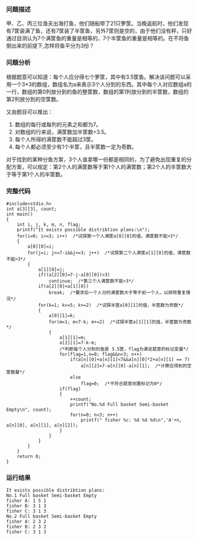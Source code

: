 ### 问题描述
甲、乙、丙三位渔夫出海打鱼，他们随船带了21只箩筐。当晚返航时，他们发现有7筐装满了鱼，还有7筐装了半筐鱼，另外7筐则是空的，由于他们没有秤，只好通过目测认为7个满筐鱼的重量是相等的，7个半筐鱼的重量是相等的。在不将鱼倒出来的前提下,怎样将鱼平分为3份？

### 问题分析
根据题意可以知道：每个人应分得七个箩筐，其中有3.5筐鱼。解决该问题可以采用一个3*3的数组，数组名为a来表示3个人分到的东西。其中每个人对应数组a的一行，数组的第0列放分到的鱼的整筐数，数组的第1列放分到的半筐数，数组的第2列放分到的空筐数。

又由题目可以推出：
1. 数组的每行或每列的元素之和都为7。
2. 对数组的行来说，满筐数加半筐数=3.5。
3. 每个人所得的满筐数不能超过3筐。
4. 每个人都必须至少有1个半筐，且半筐数一定为奇数。

对于找到的某种分鱼方案，3个人谁拿哪一份都是相同的，为了避免出现重复的分配方案，可以规定：第2个人的满筐数等于第1个人的满筐数；第2个人的半筐数大于等于第1个人的半筐数。
### 完整代码
```
#include<stdio.h>
int a[3][3], count;
int main()
{
    int i, j, k, m, n, flag;
    printf("It exists possible distribtion plans:\n");
    for(i=0; i<=3; i++)  /*试探第一个人满筐a[0][0]的值，满筐数不能>3*/
    {
        a[0][0]=i;
        for(j=i; j<=7-i&&j<=3; j++)  /*试探第二个人满筐a[1][0]的值，满筐数不能>3*/
        {
            a[1][0]=j;
            if((a[2][0]=7-j-a[0][0])>3)
                continue;  /*第三个人满筐数不能>3*/
            if(a[2][0]<a[1][0])
                break;  /*要求后一个人分的满筐数大于等于前一个人，以排除重复情况*/
            for(k=1; k<=5; k+=2)  /*试探半筐a[0][1]的值，半筐数为奇数*/
            {
                a[0][1]=k;
                for(m=1; m<7-k; m+=2)  /*试探半筐a[1][1]的值，半筐数为奇数*/
                {
                    a[1][1]=m;
                    a[2][1]=7-k-m;
                    /*判断每个人分到的鱼是 3.5筐，flag为满足题意的标记变量*/
                    for(flag=1,n=0; flag&&n<3; n++)
                        if(a[n][0]+a[n][1]<7&&a[n][0]*2+a[n][1] == 7)
                            a[n][2]=7-a[n][0]-a[n][1];  /*计算应得到的空筐数量*/
                        else
                            flag=0;  /*不符合题意则置标记为0*/
                    if(flag)
                    {
                        ++count;
                        printf("No.%d Full basket Semi-basket Empty\n", count);
                        for(n=0; n<3; n++)
                            printf(" fisher %c: %d %d %d\n",'A'+n, a[n][0], a[n][1], a[n][2]);
                    }
                }
            }
        }
    }
    return 0;
}
```
### 运行结果
```
It exists possible distribtion plans:
No.1 Full basket Semi-basket Empty
fisher A: 1 5 1
fisher B: 3 1 3
fisher C: 3 1 3
No.2 Full basket Semi-basket Empty
fisher A: 2 3 2
fisher B: 2 3 2
fisher C: 3 1 3
```
